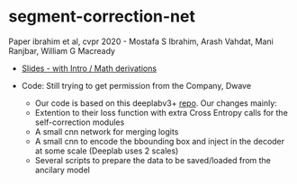 # segment-correction-net
Paper ibrahim et al, cvpr 2020 - Mostafa S Ibrahim, Arash Vahdat, Mani Ranjbar, William G Macready

* [Slides - with Intro / Math derivations](https://docs.google.com/presentation/d/1kGIuZ8c07k8mUvd-pDpWxPVQmcNEXpBDNDZZl-VM5dU/edit?usp=sharing)

* Code: Still trying to get permission from the Company, Dwave
  * Our code is based on this deeplabv3+ [repo](https://github.com/tensorflow/models/tree/master/research/deeplab). Our changes mainly: 
  * Extention to their loss function with extra Cross Entropy calls for the self-correction modules
  * A small cnn network for merging logits
  * A small cnn to encode the bbounding box and inject in the decoder at some scale (Deeplab uses 2 scales)
  * Several scripts to prepare the data to be saved/loaded from the ancilary model
